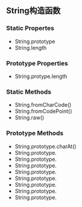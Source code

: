 
## String构造函数

### Static Propertes

- String.prototype
- String.length

### Prototype Properties

- String.protype.length

### Static Methods

- String.fromCharCode()
- String.fromCodePoint()
- String.raw()

### Prototype Methods

- String.prototype.charAt()
- String.prototype.
- String.prototype.
- String.prototype.
- String.prototype.
- String.prototype.
- String.prototype.
- String.prototype.
- String.prototype.
